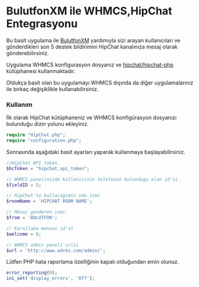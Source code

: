 # BulutfonXM ile WHMCS,HipChat Entegrasyonu

Bu basit uygulama ile [BulutfonXM](http://www.bulutfon.com) yardımıyla sizi arayan kullanıcıları ve gönderdikleri son 5 destek bildirimini HipChat kanalınıza mesaj olarak gönderebilirsiniz.

Uygulama WHMCS konfigurasyon dosyanız ve [hipchat/hipchat-php](https://github.com/hipchat/hipchat-php) kütüphanesi kullanmaktadır.

Oldukça basit olan bu uygulamayı WHMCS dışında da diğer uygulamalarınız ile birkaç değişiklikle kullanabilirsiniz.

### Kullanım
İlk olarak HipChat kütüphaneniz ve WHMCS konfigürasyon dosyanızı bulunduğu dizin yolunu ekleyiniz.

```php
require "HipChat.php";
require "configuration.php";
```	
Sonrasında aşağıdaki basit ayarları yaparak kullanmaya başlayabilirsiniz.
```php
//HipChat API token.
$hcToken = "hipchat_api_token";

// WHMCS panelinizde kullanicinin telefonun bulundugu alan id'si.
$fieldID = 5;

// HipChat'te kullacagimiz oda ismi
$roomName = 'HIPCHAT ROOM NAME';

// Mesaj gonderen ismi.
$from = 'BULUTFON';

// Karsilama menusu id'si
$welcome = 8;

// WHMCS admin paneli urlsi
$url = 'http://www.adres.com/admin/';
```

Lütfen PHP hata raporlama özelliğinin kapalı olduğundan emin olunuz.

```php
error_reporting(0);
ini_set('display_errors', 'Off');
```
